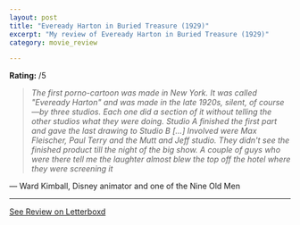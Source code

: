 ```yaml
---
layout: post
title: "Eveready Harton in Buried Treasure (1929)"
excerpt: "My review of Eveready Harton in Buried Treasure (1929)"
category: movie_review

---
```


**Rating:** /5

<blockquote><i>The first porno-cartoon was made in New York. It was called "Eveready Harton" and was made in the late 1920s, silent, of course—by three studios. Each one did a section of it without telling the other studios what they were doing. Studio A finished the first part and gave the last drawing to Studio B [...] Involved were Max Fleischer, Paul Terry and the Mutt and Jeff studio. They didn't see the finished product till the night of the big show. A couple of guys who were there tell me the laughter almost blew the top off the hotel where they were screening it</i></blockquote>— Ward Kimball, Disney animator and one of the Nine Old Men

<hr>

[See Review on Letterboxd](https://boxd.it/4O7vkR)
